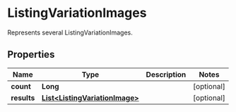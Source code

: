 

# ListingVariationImages

Represents several ListingVariationImages.

## Properties

Name | Type | Description | Notes
------------ | ------------- | ------------- | -------------
**count** | **Long** |  |  [optional]
**results** | [**List&lt;ListingVariationImage&gt;**](ListingVariationImage.md) |  |  [optional]



